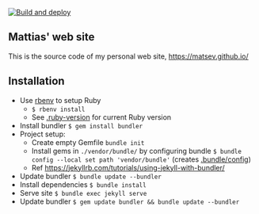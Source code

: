 [![Build and deploy](https://github.com/matsev/matsev.github.io/actions/workflows/cicd.yml/badge.svg)](https://github.com/matsev/matsev.github.io/actions/workflows/cicd.yml)

## Mattias' web site

This is the source code of my personal web site, https://matsev.github.io/

## Installation

* Use [rbenv](https://github.com/rbenv/rbenv#groom-your-apps-ruby-environment-with-rbenv) to setup Ruby
    * `$ rbenv install` 
    * See [.ruby-version](.ruby-version) for current Ruby version
* Install bundler `$ gem install bundler`
* Project setup:
    * Create empty Gemfile `bundle init`
    * Install gems in `./vendor/bundle/` by configuring bundle `$ bundle config --local set path 'vendor/bundle'` (creates [.bundle/config](.bundle/config))
    * Ref https://jekyllrb.com/tutorials/using-jekyll-with-bundler/
* Update bundler `$ bundle update --bundler`
* Install dependencies `$ bundle install`
* Serve site `$ bundle exec jekyll serve`
* Update bundler `$ gem update bundler && bundle update --bundler`
